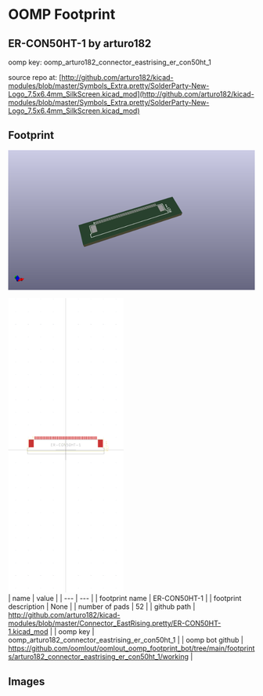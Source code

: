 # OOMP Footprint  
## ER-CON50HT-1  by arturo182  
  
oomp key: oomp_arturo182_connector_eastrising_er_con50ht_1  
  
source repo at: [http://github.com/arturo182/kicad-modules/blob/master/Symbols_Extra.pretty/SolderParty-New-Logo_7.5x6.4mm_SilkScreen.kicad_mod](http://github.com/arturo182/kicad-modules/blob/master/Symbols_Extra.pretty/SolderParty-New-Logo_7.5x6.4mm_SilkScreen.kicad_mod)  
## Footprint  
  
[![working_kicad_pcb_3d.png](working_kicad_pcb_3d_600.png)](working_kicad_pcb_3d.png)  
  
[![working.png](working_600.png)](working.png)  
| name | value | 
| --- | --- | 
| footprint name | ER-CON50HT-1 | 
| footprint description | None | 
| number of pads | 52 | 
| github path | http://github.com/arturo182/kicad-modules/blob/master/Connector_EastRising.pretty/ER-CON50HT-1.kicad_mod | 
| oomp key | oomp_arturo182_connector_eastrising_er_con50ht_1 | 
| oomp bot github | https://github.com/oomlout/oomlout_oomp_footprint_bot/tree/main/footprints/arturo182_connector_eastrising_er_con50ht_1/working | 
## Images  
